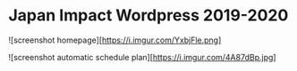 # Japan Impact Wordpress 2019-2020

![screenshot homepage][https://i.imgur.com/YxbjFle.png]

![screenshot automatic schedule plan][https://i.imgur.com/4A87dBp.jpg]

